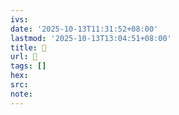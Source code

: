 ```yaml
---
ivs:
date: '2025-10-13T11:31:52+08:00'
lastmod: '2025-10-13T13:04:51+08:00'
title: 󰪹
url: 󰪹
tags: []
hex: 
src:
note:
---
```


